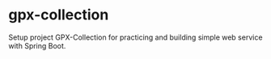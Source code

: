 # gpx-collection
Setup project GPX-Collection for practicing and building simple web service with Spring Boot.
